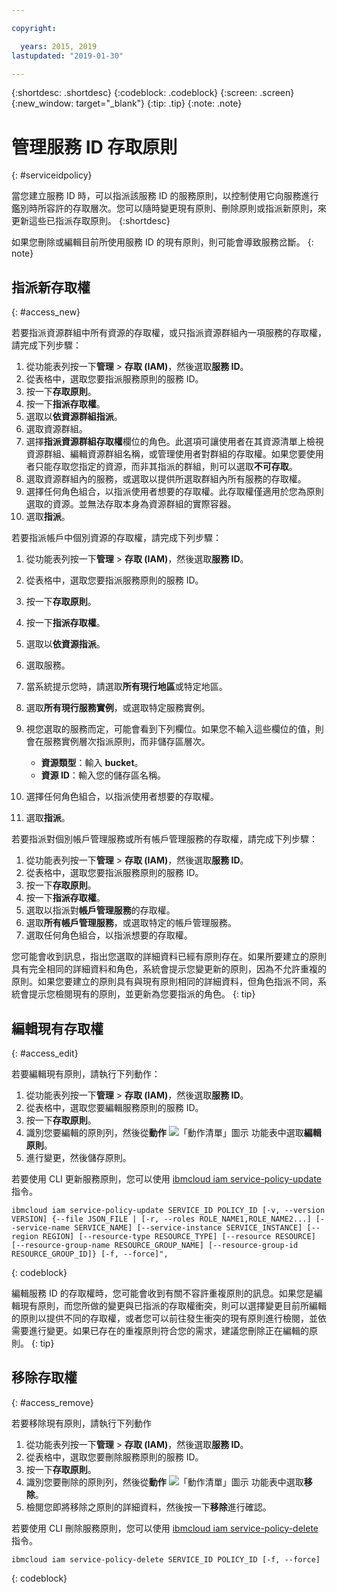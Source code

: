```yaml
---

copyright:

  years: 2015, 2019
lastupdated: "2019-01-30"

---
```


{:shortdesc: .shortdesc}
{:codeblock: .codeblock}
{:screen: .screen}
{:new_window: target="_blank"}
{:tip: .tip}
{:note: .note}

# 管理服務 ID 存取原則
{: #serviceidpolicy}

當您建立服務 ID 時，可以指派該服務 ID 的服務原則，以控制使用它向服務進行鑑別時所容許的存取層次。您可以隨時變更現有原則、刪除原則或指派新原則，來更新這些已指派存取原則。
{:shortdesc}

如果您刪除或編輯目前所使用服務 ID 的現有原則，則可能會導致服務岔斷。
{: note}

## 指派新存取權
{: #access_new}

若要指派資源群組中所有資源的存取權，或只指派資源群組內一項服務的存取權，請完成下列步驟：

1. 從功能表列按一下**管理** &gt; **存取 (IAM)**，然後選取**服務 ID**。
2. 從表格中，選取您要指派服務原則的服務 ID。
3. 按一下**存取原則**。
4. 按一下**指派存取權**。
5. 選取以**依資源群組指派**。
6. 選取資源群組。
7. 選擇**指派資源群組存取權**欄位的角色。此選項可讓使用者在其資源清單上檢視資源群組、編輯資源群組名稱，或管理使用者對群組的存取權。如果您要使用者只能存取您指定的資源，而非其指派的群組，則可以選取**不可存取**。
8. 選取資源群組內的服務，或選取以提供所選取群組內所有服務的存取權。
9. 選擇任何角色組合，以指派使用者想要的存取權。此存取權僅適用於您為原則選取的資源。並無法存取本身為資源群組的實際容器。
10. 選取**指派**。

若要指派帳戶中個別資源的存取權，請完成下列步驟：

1. 從功能表列按一下**管理** &gt; **存取 (IAM)**，然後選取**服務 ID**。
2. 從表格中，選取您要指派服務原則的服務 ID。
3. 按一下**存取原則**。
4. 按一下**指派存取權**。
5. 選取以**依資源指派**。
6. 選取服務。
7. 當系統提示您時，請選取**所有現行地區**或特定地區。

8. 選取**所有現行服務實例**，或選取特定服務實例。
9. 視您選取的服務而定，可能會看到下列欄位。如果您不輸入這些欄位的值，則會在服務實例層次指派原則，而非儲存區層次。
    * **資源類型**：輸入 **bucket**。
    * **資源 ID**：輸入您的儲存區名稱。
10. 選擇任何角色組合，以指派使用者想要的存取權。
11. 選取**指派**。

若要指派對個別帳戶管理服務或所有帳戶管理服務的存取權，請完成下列步驟：

1. 從功能表列按一下**管理** &gt; **存取 (IAM)**，然後選取**服務 ID**。
2. 從表格中，選取您要指派服務原則的服務 ID。
3. 按一下**存取原則**。
4. 按一下**指派存取權**。
5. 選取以指派對**帳戶管理服務**的存取權。
6. 選取**所有帳戶管理服務**，或選取特定的帳戶管理服務。
7. 選取任何角色組合，以指派想要的存取權。

您可能會收到訊息，指出您選取的詳細資料已經有原則存在。如果所要建立的原則具有完全相同的詳細資料和角色，系統會提示您變更新的原則，因為不允許重複的原則。如果您要建立的原則具有與現有原則相同的詳細資料，但角色指派不同，系統會提示您檢閱現有的原則，並更新為您要指派的角色。
{: tip}

## 編輯現有存取權
{: #access_edit}

若要編輯現有原則，請執行下列動作：

1. 從功能表列按一下**管理** &gt; **存取 (IAM)**，然後選取**服務 ID**。
2. 從表格中，選取您要編輯服務原則的服務 ID。
3. 按一下**存取原則**。
4. 識別您要編輯的原則列，然後從**動作** ![「動作清單」圖示](../icons/action-menu-icon.svg) 功能表中選取**編輯原則**。
5. 進行變更，然後儲存原則。

若要使用 CLI 更新服務原則，您可以使用 [ibmcloud iam service-policy-update](/docs/cli/reference/ibmcloud?topic=cloud-cli-ibmcloud_iam_user_policy_update#ibmcloud_iam_service_policy_update) 指令。
```
ibmcloud iam service-policy-update SERVICE_ID POLICY_ID [-v, --version VERSION] {--file JSON_FILE | [-r, --roles ROLE_NAME1,ROLE_NAME2...] [--service-name SERVICE_NAME] [--service-instance SERVICE_INSTANCE] [--region REGION] [--resource-type RESOURCE_TYPE] [--resource RESOURCE] [--resource-group-name RESOURCE_GROUP_NAME] [--resource-group-id RESOURCE_GROUP_ID]} [-f, --force]",
```
{: codeblock}

編輯服務 ID 的存取權時，您可能會收到有關不容許重複原則的訊息。如果您是編輯現有原則，而您所做的變更與已指派的存取權衝突，則可以選擇變更目前所編輯的原則以提供不同的存取權，或者您可以前往發生衝突的現有原則進行檢閱，並依需要進行變更。如果已存在的重複原則符合您的需求，建議您刪除正在編輯的原則。
{: tip}

## 移除存取權
{: #access_remove}

若要移除現有原則，請執行下列動作

1. 從功能表列按一下**管理** &gt; **存取 (IAM)**，然後選取**服務 ID**。
2. 從表格中，選取您要刪除服務原則的服務 ID。
3. 按一下**存取原則**。 
4. 識別您要刪除的原則列，然後從**動作** ![「動作清單」圖示](../icons/action-menu-icon.svg) 功能表中選取**移除**。
5. 檢閱您即將移除之原則的詳細資料，然後按一下**移除**進行確認。

若要使用 CLI 刪除服務原則，您可以使用 [ibmcloud iam service-policy-delete](/docs/cli/reference/ibmcloud?topic=cloud-cli-ibmcloud_iam_user_policy_update#ibmcloud_iam_service_policy_delete) 指令。
```
ibmcloud iam service-policy-delete SERVICE_ID POLICY_ID [-f, --force]
```
{: codeblock}
